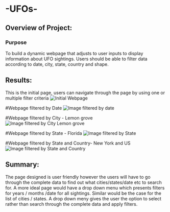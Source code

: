 # -UFOs-

## Overview of Project: 
### Purpose
To build a dynamic webpage that adjusts to user inputs to display information about UFO sightings. Users should be able to filter data according to date, city, state, country and shape.

## Results: 

This is the initial page, users can navigate through the page by using one or multiple filter criteria
![Initial Webpage](https://user-images.githubusercontent.com/104873181/182050561-d682de6a-db10-4d80-9b48-0ff8b75afefa.png)

#Webpage filtered by Date
![Image filtered by date](https://user-images.githubusercontent.com/104873181/182050572-b3300bee-d073-4c7e-ae00-00d8327d10c0.png)

#Webpage filtered by City - Lemon grove
![Image filtered by City Lemon grove](https://user-images.githubusercontent.com/104873181/182050589-435a9357-7a65-461e-818d-cf25a495e9bb.png)

#Webpage filtered by State - Florida
![Image filtered by State](https://user-images.githubusercontent.com/104873181/182050597-3005bc02-b676-44ad-ae4a-538d5b652bbf.png)

#Webpage filtered by State and Country- New York and US
![Image filtered by State and Country](https://user-images.githubusercontent.com/104873181/182050623-e1b0fffc-d19c-4cfd-83f8-2496b85c92cf.png)

## Summary: 

The page designed is user friendly however the users will have to go through the complete data to find out what cities/states/date etc to search for. A more ideal page would have a drop down menu which presents filters for years / months /date for all sightings. Similar would be the case for the list of cities / states. A drop down meny gives the user the option to select rather than search through the complete data and apply filters.

